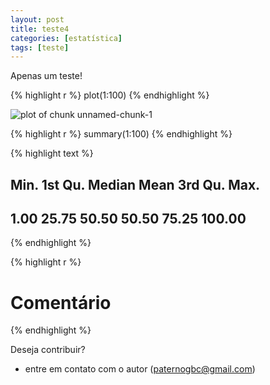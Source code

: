 ```yaml
---
layout: post
title: teste4
categories: [estatística]
tags: [teste]
---
```


Apenas um teste!

{% highlight r %}
plot(1:100)
{% endhighlight %}

![plot of chunk unnamed-chunk-1](/home/figure/source/2015-08-17-teste4/unnamed-chunk-1-1.png) 

{% highlight r %}
summary(1:100)
{% endhighlight %}



{% highlight text %}
##    Min. 1st Qu.  Median    Mean 3rd Qu.    Max. 
##    1.00   25.75   50.50   50.50   75.25  100.00
{% endhighlight %}



{% highlight r %}
# Comentário
{% endhighlight %}


Deseja contribuir? 
 * entre em contato com o autor (paternogbc@gmail.com)
